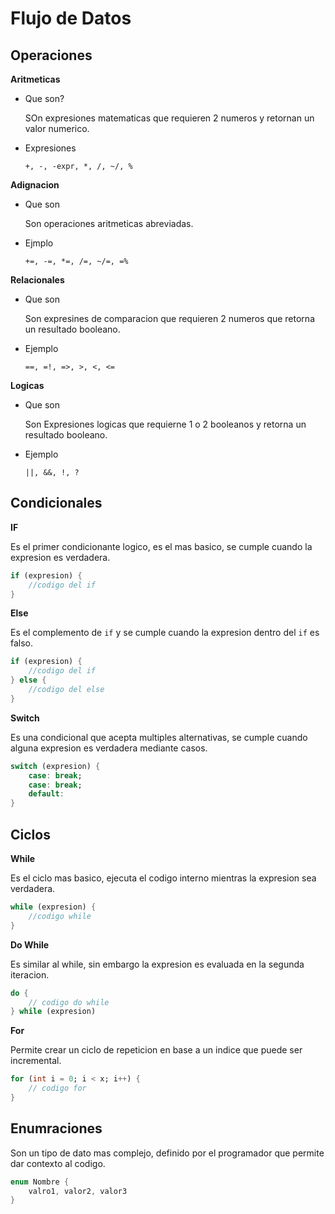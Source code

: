 # Flujo de Datos

## Operaciones

**Aritmeticas**

- Que son?

    SOn expresiones matematicas que requieren 2 numeros y retornan un valor numerico.

- Expresiones

    `+, -, -expr, *, /, ~/, %`

**Adignacion**

- Que son

    Son operaciones aritmeticas abreviadas.

- Ejmplo

    `+=, -=, *=, /=, ~/=, =%`

**Relacionales**

- Que son

     Son expresines de comparacion que requieren 2 numeros que retorna un resultado booleano.

- Ejemplo

    `==, =!, =>, >, <, <=`

**Logicas**

- Que son

    Son Expresiones logicas que requierne 1 o 2 booleanos y retorna un resultado booleano.

- Ejemplo

    `||, &&, !, ?`

## Condicionales

**IF**

Es el primer condicionante logico, es el mas basico, se cumple cuando la expresion es verdadera.

```dart
if (expresion) {
    //codigo del if
}
```

**Else**

Es el complemento de `if` y se cumple cuando la expresion dentro del `if` es falso.

```dart
if (expresion) {
    //codigo del if
} else {
    //codigo del else
}
```

**Switch**

Es una condicional que acepta multiples alternativas, se cumple cuando alguna expresion es verdadera mediante casos.

```dart
switch (expresion) {
    case: break;
    case: break;
    default:
}
```

## Ciclos

**While**

Es el ciclo mas basico, ejecuta el codigo interno mientras la expresion sea verdadera.

```dart
while (expresion) {
    //codigo while
}
```

**Do While**

Es similar al while, sin embargo la expresion es evaluada en la segunda iteracion.

```dart
do {
    // codigo do while
} while (expresion)
```

**For**

Permite crear un ciclo de repeticion en base a un indice que puede ser incremental.

```dart
for (int i = 0; i < x; i++) {
    // codigo for
}
```
## Enumraciones

Son un tipo de dato mas complejo, definido por el programador que permite dar contexto al codigo.

```dart
enum Nombre {
    valro1, valor2, valor3
}
```